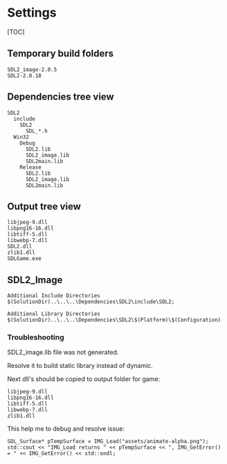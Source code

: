 # Settings

[TOC]

## Temporary build folders

```
SDL2_image-2.0.5
SDL2-2.0.18
```

## Dependencies tree view

```
SDL2
  include
    SDL2
      SDL_*.h
  Win32
    Debug
      SDL2.lib
      SDL2_image.lib
      SDL2main.lib
    Release
      SDL2.lib
      SDL2_image.lib
      SDL2main.lib
```

## Output tree view

```
libjpeg-9.dll
libpng16-16.dll
libtiff-5.dll
libwebp-7.dll
SDL2.dll
zlib1.dll
SDLGame.exe
```

## SDL2_Image

```
Additional Include Directories
$(SolutionDir)..\..\..\Dependencies\SDL2\include\SDL2;

Additional Library Directories
$(SolutionDir)..\..\..\Dependencies\SDL2\$(Platform)\$(Configuration)
```

### Troubleshooting

SDL2_image.lib file was not generated.

Resolve it to build static library instead of dynamic.

Next dll's should be copied to output folder for game:

```
libjpeg-9.dll
libpng16-16.dll
libtiff-5.dll
libwebp-7.dll
zlib1.dll
```

This help me to debug and resolve issue:

```
SDL_Surface* pTempSurface = IMG_Load("assets/animate-alpha.png");
std::cout << "IMG_Load returns " << pTempSurface << ", IMG_GetError() = " << IMG_GetError() << std::endl;
```

